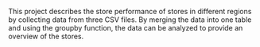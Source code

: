 This project describes the store performance of stores in different regions by collecting data from three CSV files. By merging the data into one table and using the groupby function, the data can be analyzed to provide an overview of the stores.
